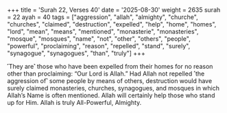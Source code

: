 +++
title = 'Surah 22, Verses 40'
date = '2025-08-30'
weight = 2635
surah = 22
ayah = 40
tags = ["aggression", "allah", "almighty", "churche", "churches", "claimed", "destruction", "expelled", "help", "home", "homes", "lord", "mean", "means", "mentioned", "monasterie", "monasteries", "mosque", "mosques", "name", "not", "other", "others", "people", "powerful", "proclaiming", "reason", "repelled", "stand", "surely", "synagogue", "synagogues", "than", "truly"]
+++

˹They are˺ those who have been expelled from their homes for no reason other than proclaiming: “Our Lord is Allah.” Had Allah not repelled ˹the aggression of˺ some people by means of others, destruction would have surely claimed monasteries, churches, synagogues, and mosques in which Allah’s Name is often mentioned. Allah will certainly help those who stand up for Him. Allah is truly All-Powerful, Almighty.